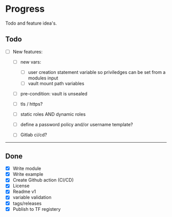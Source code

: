 # Progress

Todo and feature idea's.

## Todo
- [ ] New features:
  - [ ] new vars:
    - [ ] user creation statement variable so priviledges can be set from a modules input
    - [ ] vault mount path variables
  - [ ] pre-condition: vault is unsealed
  - [ ] tls / https?
  - [ ] static roles AND dynamic roles
  - [ ] define a password policy and/or username template?
  - [ ] Gitlab ci/cd?


___

## Done
- [x] Write module
- [x] Write example
- [x] Create Github action (CI/CD)
- [x] License
- [x] Readme v1
- [x] variable validation
- [x] tags/releases
- [x] Publish to TF registery
